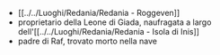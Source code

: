 - [[../../Luoghi/Redania/Redania - Roggeven]] 
- proprietario della Leone di Giada, naufragata a largo dell'[[../../Luoghi/Redania/Redania - Isola di Inis]] 
- padre di Raf, trovato morto nella nave